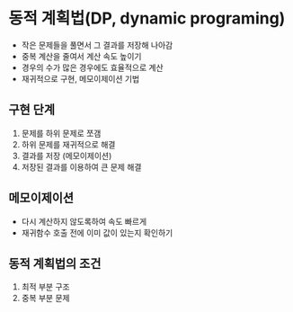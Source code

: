 동적 계획법(DP, dynamic programing)
=

- 작은 문제들을 풀면서 그 결과를 저장해 나아감
- 중복 계산을 줄여서 계산 속도 높이기
- 경우의 수가 많은 경우에도 효율적으로 계산
- 재귀적으로 구현, 메모이제이션 기법

## 구현 단계
1. 문제를 하위 문제로 쪼갬
2. 하위 문제를 재귀적으로 해결
3. 결과를 저장 (메모이제이션)
4. 저장된 결과를 이용하여 큰 문제 해결

## 메모이제이션
- 다시 계산하지 않도록하여 속도 빠르게
- 재귀함수 호출 전에 이미 값이 있는지 확인하기

## 동적 계획법의 조건
1. 최적 부분 구조
2. 중복 부분 문제


